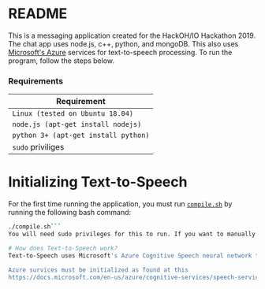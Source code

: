 # README
This is a messaging application created for the HackOH/IO Hackathon 2019.
The chat app uses node.js, c++, python, and mongoDB. This also uses [Microsoft's Azure](https://azure.microsoft.com/en-us/services/cognitive-services/) services for text-to-speech processing. To run the program, follow the steps below.

### Requirements
| Requirement |
| ------------ |
|`Linux (tested on Ubuntu 18.04)` |
|`node.js (apt-get install nodejs)` |
|`python 3+ (apt-get install python)` |
|`sudo` priviliges |

# Initializing Text-to-Speech
For the first time running the application, you must run [`compile.sh`](compile.sh) by running the following bash command:
```bash
./compile.sh```
You will need sudo privileges for this to run. If you want to manually configure your OS follow the steps provided on this [website](https://docs.microsoft.com/en-us/azure/cognitive-services/speech-service/quickstart-text-to-speech-cpp-linux).

# How does Text-to-Speech work?
Text-to-Speech uses Microsoft's Azure Cognitive Speech neural network to convert a line of text to speech. The [c++ speech file](helloworld.cpp) takes an input from a [file](lines_to_synth) and converts it to speech. The original code was found at this [link](https://docs.microsoft.com/en-us/azure/cognitive-services/speech-service/quickstart-text-to-speech-cpp-linux). The messaging app can write to the `lines_to_synth` file and that app runs the `run.sh` shell script to run the `text_to_speech_program`.

Azure survices must be initialized as found at this 
https://docs.microsoft.com/en-us/azure/cognitive-services/speech-service/quickstart-js-node


